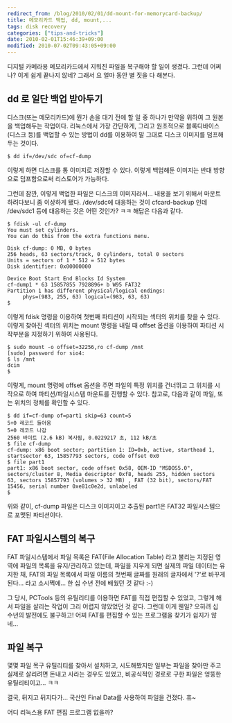 ```yaml
---
redirect_from: /blog/2010/02/01/dd-mount-for-memorycard-backup/
title: 메모리카드 백업, dd, mount,...
tags: disk recovery
categories: ["tips-and-tricks"]
date: 2010-02-01T15:46:39+09:00
modified: 2010-07-02T09:43:05+09:00
---
```

디지털 카메라용 메모리카드에서 지워진 파일을 복구해야 할 일이 생겼다.
그런데 어쩌나? 이게 쉽게 끝나지 않네? 그래서 요 얼마 동안 별 짓을 다
해본다.

## dd 로 일단 백업 받아두기

디스크(또는 메모리카드)에 뭔가 손을 대기 전에 할 일 중 하나가 만약을
위하여 그 원본을 백업해두는 작업이다. 리눅스에서 가장 간단하게, 그리고
원초적으로 블록디바이스(디스크 등)를 백업할 수 있는 방법이 dd를 이용하여
말 그대로 디스크 이미지를 덤프해 두는 것이다.

```console
$ dd if=/dev/sdc of=cf-dump
```

이렇게 하면 디스크를 통 이미지로 저장할 수 있다. 이렇게 백업해둔 이미지는
반대 방향으로 덤프함으로써 리스토어가 가능하다.

그런데 잠깐, 이렇게 백업한 파일은 디스크의 이미지라서... 내용을 보기
위해서 마운트하려다보니 좀 이상하게 됐다. /dev/sdc에 대응하는 것이
cfcard-backup 인데 /dev/sdc1 등에 대응하는 것은 어떤 것인가? ㅋㅋ
해답은 다음과 같다.

```console
$ fdisk -ul cf-dump
You must set cylinders.
You can do this from the extra functions menu.
    
Disk cf-dump: 0 MB, 0 bytes
256 heads, 63 sectors/track, 0 cylinders, total 0 sectors
Units = sectors of 1 * 512 = 512 bytes
Disk identifier: 0x00000000

Device Boot Start End Blocks Id System
cf-dump1 * 63 15857855 7928896+ b W95 FAT32
Partition 1 has different physical/logical endings:
     phys=(983, 255, 63) logical=(983, 63, 63)
$
```

이렇게 fdisk 명령을 이용하여 첫번째 파티션이 시작되는 섹터의 위치를 찾을
수 있다. 이렇게 찾아진 섹터의 위치는 mount 명령을 내릴 때 offset 옵션을
이용하여 파티션 시작부분을 지정하기 위하여 사용된다.

```console
$ sudo mount -o offset=32256,ro cf-dump /mnt
[sudo] password for sio4: 
$ ls /mnt
dcim
$
```

이렇게, mount 명령에 offset 옵션을 주면 파일의 특정 위치를 건너뛰고 그
위치를 시작으로 하여 파티션/파일시스템 마운트를 진행할 수 있다. 참고로,
다음과 같이 파일, 또는 위치의 정체를 확인할 수 있다.

```console
$ dd if=cf-dump of=part1 skip=63 count=5
5+0 레코드 들어옴
5+0 레코드 나감
2560 바이트 (2.6 kB) 복사됨, 0.0229217 초, 112 kB/초
$ file cf-dump
cf-dump: x86 boot sector; partition 1: ID=0xb, active, starthead 1, startsector 63, 15857793 sectors, code offset 0x0
$ file part1 
part1: x86 boot sector, code offset 0x58, OEM-ID "MSDOS5.0", sectors/cluster 8, Media descriptor 0xf8, heads 255, hidden sectors 63, sectors 15857793 (volumes > 32 MB) , FAT (32 bit), sectors/FAT 15456, serial number 0xe81c0e2d, unlabeled
$
```

위와 같이, cf-dump 파일은 디스크 이미지이고 추출된 part1은 FAT32
파일시스템으로 포맷된 파티션이다.

## FAT 파일시스템의 복구

FAT 파일시스템에서 파일 목록은 FAT(File Allocation Table) 라고 불리는
지정된 영역에 파일의 목록을 유지/관리하고 있는데, 파일을 지우게 되면
실제의 파일 데이터는 유지한 채, FAT의 파일 목록에서 파일 이름의 첫번째
글짜를 원래의 글자에서 '?'로 바꾸게 된다... 라고 소시쩍에... 한 십 수년
전에 배웠던 것 같다 :-)

그 당시, PCTools 등의 유틸리티를 이용하면 FAT를 직접 편집할 수 있었고,
그렇게 해서 파일을 살리는 작업이 그리 어렵지 않았었던 것 같다. 그런데
이게 웬일? 오히려 십 수년의 발전에도 불구하고! 어찌 FAT를 편집할 수 있는
프로그램을 찾기가 쉽지가 않네...

## 파일 복구

몇몇 파일 목구 유틸리티를 찾아서 설치하고, 시도해봤지만 일부는 파일을
찾아만 주고 실제로 살리려면 돈내고 사라는 경우도 있었고, 비공식적인
경로로 구한 파일은 엉뚱한 유틸리티이고... ㅋㅋ

결국, 뒤지고 뒤지다가... 국산인 Final Data를 사용하여 파일을 건졌다. 휴~

어디 리눅스용 FAT 편집 프로그램 없을까?

